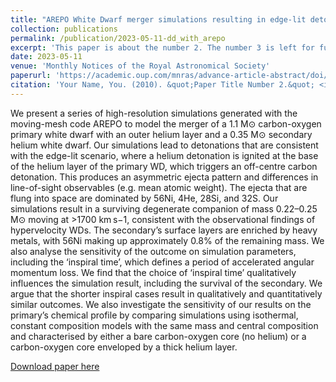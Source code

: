 ```yaml
---
title: "AREPO White Dwarf merger simulations resulting in edge-lit detonation and run-away hypervelocity companion"
collection: publications
permalink: /publication/2023-05-11-dd_with_arepo
excerpt: 'This paper is about the number 2. The number 3 is left for future work.'
date: 2023-05-11
venue: 'Monthly Notices of the Royal Astronomical Society'
paperurl: 'https://academic.oup.com/mnras/advance-article-abstract/doi/10.1093/mnras/stad1394/7160475'
citation: 'Your Name, You. (2010). &quot;Paper Title Number 2.&quot; <i>Journal 1</i>. 1(2).'
---
```

We present a series of high-resolution simulations generated with the moving-mesh code AREPO to model the merger of a 1.1 M⊙ carbon-oxygen primary white dwarf with an outer helium layer and a 0.35 M⊙ secondary helium white dwarf. Our simulations lead to detonations that are consistent with the edge-lit scenario, where a helium detonation is ignited at the base of the helium layer of the primary WD, which triggers an off-centre carbon detonation. This produces an asymmetric ejecta pattern and differences in line-of-sight observables (e.g. mean atomic weight). The ejecta that are flung into space are dominated by 56Ni, 4He, 28Si, and 32S. Our simulations result in a surviving degenerate companion of mass 0.22–0.25 M⊙ moving at >1700 km s−1, consistent with the observational findings of hypervelocity WDs. The secondary’s surface layers are enriched by heavy metals, with 56Ni making up approximately 0.8% of the remaining mass. We also analyse the sensitivity of the outcome on simulation parameters, including the ‘inspiral time’, which defines a period of accelerated angular momentum loss. We find that the choice of ‘inspiral time’ qualitatively influences the simulation result, including the survival of the secondary. We argue that the shorter inspiral cases result in qualitatively and quantitatively similar outcomes. We also investigate the sensitivity of our results on the primary’s chemical profile by comparing simulations using isothermal, constant composition models with the same mass and central composition and characterised by either a bare carbon-oxygen core (no helium) or a carbon-oxygen core enveloped by a thick helium layer.

[Download paper here](https://academic.oup.com/mnras/advance-article-abstract/doi/10.1093/mnras/stad1394/7160475)

